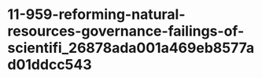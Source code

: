 # 11-959-reforming-natural-resources-governance-failings-of-scientifi_26878ada001a469eb8577ad01ddcc543